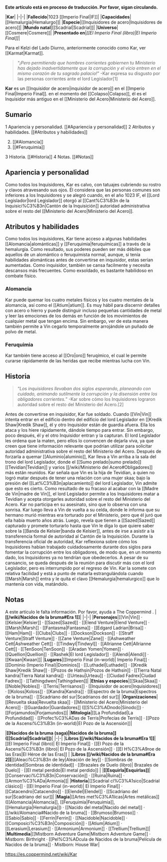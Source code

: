 **Este artículo está en proceso de traducción. Por favor, sigan circulando.**


|**Kar**|
|-|-|
|**Fallecido**|1023 [[Imperio Final\|IF]]|
|**Capacidades**|[[Hemalurgia\|Hemalurgo]]|
|**Especie**|[[Inquisidores de acero\|Inquisidores de acero]]|
|**Mundo natal**|[[Scadrial\|Scadrial]]|
|**Universo**|[[Cosmere\|Cosmere]]|
|**Presentado en**|*[[El Imperio Final (libro)\|El Imperio Final]]*|

Para el Kelzi del Lado Diurno, anteriormente conocido como Kar, ver [[Karmat\|Karmat]].
>“*¡Pero permitiendo que hombres corrientes gobiernen tu Ministerio has dejado inadvertidamente que la corrupción y el vicio entren en el mismo corazón de tu sagrado palacio!*”
\-Kar expresa su disgusto por las personas corrientes ante el lord Legislador[1]


**Kar** es un [[Inquisidor de acero\|inquisidor de acero]] en el [[Imperio Final\|Imperio Final]]. en el momento del [[Colapso\|Colapso]], él es el Inquisidor más antiguo en el [[Ministerio del Acero\|Ministerio del Acero]].

## Sumario

1 Apariencia y personalidad. [[#Apariencia y personalidad]] 
2 Atributos y habilidades. [[#Atributos y habilidades]] 

2. [[#Alomancia]] 
2. [[#Feruquimia]] 


3 Historia. [[#Historia]] 
4 Notas. [[#Notas]] 


## Apariencia y personalidad
Como todos los Inquisidores, Kar es calvo, con tatuajes cubriendo su rostro y clavos atravesando sus ojos.
Él considera que las personas comunes son inferiores a los Inquisidores y se alegró cuando, en el año 1023 IF, el [[Lord Legislador\|lord Legislador]] otorgó al [[Cant%C3%B3n de la Inquisici%C3%B3n\|Cantón de la Inquisición]] autoridad administrativa sobre el resto del [[Ministerio del Acero\|Ministerio del Acero]].

## Atributos y habilidades
Como todos los inquisidores, Kar tiene acceso a algunas habilidades [[Alomancia\|alománticas]] y [[Feruquimia\|feruquímicas]] a través de la hemalurgia. Como resultado, sus poderes pueden ser más débiles que aquellos de un alomántico o feruquimista normal, aunque, si tenía habilidades alománticas antes de convertirse en inquisidor, estas serían aumentadas. Como inquisidor, también se cansa facilmente y necesita descansos más frecuentes. Como exsoldado, es bastante habilidoso en combate físico.

### Alomancia
Kar puede quemar los cuatro metales físicos y los cuatro mentales de la alomancia, así como el [[Atium\|atium]]. Es muy hábil para discernir detalles con acero o hierro y puede distinguir incluso pequeñas cantidades de metal y leer las emociones de los demás en función de los movimientos de cualquier metal que tengan encima. Sin embargo, ver de esta manera también permite a Vin cegarlo temporalmente arrojándole un puñado de polvo de metal.

### Feruquimia
Kar también tiene acceso al [[Oro\|oro]] feruqímico, el cual le permite curarse rápidamente de las heridas que recibe mientras lucha con Vin.

## Historia
>“*Los inquisidores llevaban dos siglos esperando, planeando con cuidado, animando sutilmente la corrupción y la disensión entre los obligadores corrientes.*”
\-Kar sobre cómo los Inquisidores lograron autoridad sobre el resto del Ministerio del Acero.[2]


Antes de convertirse en inquisidor, Kar fue soldado.
Cuando [[Vin\|Vin]] intenta entrar en el edificio dentro del edificio del lord Legislador en [[Kredik Shaw\|Kredik Shaw]], él y otro Inquisidor están de guardia afuera. Ella los ataca y los hiere rápidamente, dándole tiempo para entrar. Sin embargo, poco después, él y el otro Inquisidor entran y la capturan. El lord Legislador les ordena que la maten, pero ellos lo convencen de dejarla viva, ya que creen que tiene información relevante que podrían utilizar para solicitar autoridad administrativa sobre el resto del Ministerio del Acero.
Después de forzarla a quemar [[Aluminio\|aluminio]], Kar lleva a Vin arriba a la sala del trono del lord Legislador, donde el [[Sumo prelado\|sumo prelado]] [[Tevidian\|Tevidian]] y varios [[/wiki/Ministerio del Acero#Obligadores]] más están reunidos. Kar señala que Vin es la hija de Tevidian, a quien no logró matar después de tener una relación con una mujer skaa; bajo la presión del [[Lat%C3%B3n\|aplacamiento]] del lord Legislador, Vin admite que esto es cierto. Como resultado de su fracaso al acabar con la [[Madre de Vin\|madre de Vin]], el lord Legislador permite a los Inquisidores matar a Tevidian y acepta otorgarles autoridad sobre el resto del Ministerio del Acero. Kar no participa en su asesinato, sino que lo observa con una sonrisa.
Kar luego lleva a Vin de vuelta a su celda, donde le informa que su hermano murió mientras era torturado por el Ministerio, pero que él juró que ella había muerto años atrás. Luego, revela que tienen a [[Sazed\|Sazed]] capturado y promete torturarlo hasta que Vin le diga lo que quiere saber sobre la [[Banda de Kelsier\|banda de Kelsier]], antes de irse a asistir a la transferencia formal de autoridad al Cantón de la Inquisición.
Durante la transferencia oficial de autoridad, Kar reflexiona sobre cómo los Inquisidores habían trabajado cuidadosamente durante dos siglos para fomentar la corrupción entre los obligadores, de modo que, en un momento dado, los Inquisidores ya no tendrían que obedecerlos. A pesar de su cansancio, se queda después de la reunión para discutir más con el lord Legislador, pero es interrumpido por el regreso de Vin. Kar la somete con relativa facilidad y está a punto de matarla estrangulándola cuando [[Marsh\|Marsh]] entra y le quita el clavo [[Hemalurgia\|hemalurgico]] que lo mantenía con vida, matándolo.

## Notas

A este artículo le falta información. Por favor, ayuda a The Coppermind .
|**[[/wiki/Nacidos de la bruma#Era 1]]**|
|-|-|
|**Personajes**|[[Vin\|Vin]] · [[Kelsier\|Kelsier]] · [[Sazed\|Sazed]] · [[Elend Venture\|Elend Venture]] · [[Marsh\|Marsh]] · [[Fantasma\|Fantasma]] · [[Edgard Ladrian\|Brisa]] · [[Ham\|Ham]] · [[Clubs\|Clubs]] · [[Dockson\|Dockson]] · [[Straff Venture\|Straff Venture]] · [[Zane Venture\|Zane]] · [[Ashweather Cett\|Ashweather Cett]] · [[Tindwyl\|Tindwyl]] · [[Allrianne Cett\|Allrianne Cett]] · [[TenSoon\|TenSoon]] · [[Aradan Yomen\|Yomen]] · [[Quellion\|Quellion]] · [[Rashek\|El lord Legislador]] · [[Alendi\|Alendi]] · [[Kwaan\|Kwaan]]|
|**Lugares**|[[Imperio Final (in-world)\| Imperio Final]] · [[Dominio (Imperio Final)\|Dominios]] · [[Luthadel\|Luthadel]] · [[Kredik Shaw\|Kredik Shaw]] · [[Pozos de Hathsin\|Pozos de Hathsin]] · [[Tierra Natal kandra\|Tierra Natal kandra]] · [[Urteau\|Urteau]] · [[Ciudad Fadrex\|Ciudad Fadrex]] · [[Tathingdwen\|Tathingdwen]]|
|**Etnias y especies**|[[Skaa\|Skaa]] · [[Noble\|Nobles]] · [[Terris\|Terrisanos]] · [[Inquisidor de acero\|Inquisidores]] · [[Koloss\|Koloss]] · [[Kandra\|Kandra]] · [[Espectro de la bruma\|Espectros de la bruma]] · [[Scadriano del sur\|Scadrianos del sur]]|
|**Organizaciones**|[[Revuelta skaa\|Revuelta skaa]] · [[Ministerio del Acero\|Ministerio del Acero]] · [[Guardador\|Guardadores]] ([[S%C3%ADnodo\|Sínodo]]) · [[Forjamundos\|Forjamundos]]|
|**Mitología**|[[La Profundidad\|La Profundidad]] · [[Profec%C3%ADas de Terris\|Profecías de Terris]] · [[Pozo de la Ascensi%C3%B3n (in-world)\|El Pozo de la Ascensión]]|

|**[[Nacidos de la bruma (saga)\|Nacidos de la bruma]] ([[Scadrial\|Scadrial]])**|
|-|-|
|**Libros [[/wiki/Nacidos de la bruma#Era 1]]**|[[El Imperio Final (libro)\| El Imperio Final]] · [[El Pozo de la Ascensi%C3%B3n (libro)\| El Pozo de la Ascensión]] · [[El H%C3%A9roe de las Eras\|El Héroe de las Eras]] |
|**Libros [[/wiki/Nacidos de la bruma#Era 2]]**|[[Aleaci%C3%B3n de ley\|Aleación de ley]] · [[Sombras de identidad\|Sombras de identidad]] · [[Brazales de Duelo (libro)\| Brazales de Duelo]] · [[El metal perdido\|El metal perdido]]  |
|**[[Esquirla\|Esquirlas]]**|[[Conservaci%C3%B3n\|Conservación]] · [[Ruina\|Ruina]] · [[Armon%C3%ADa\|Armonía]]|
|**Historia**|[[Scadrial cl%C3%A1sico\|Scadrial clásico]] · [[El Imperio Final (in-world)\| El Imperio Final]] · [[Catacendro\|Catacendro]] · [[Elendel\|Elendel]] · [[Scadriano del sur\|Scadriano del sur]]|
|**Magia**|[[Artes met%C3%A1licas\|Artes metálicas]] ([[Alomancia\|Alomancia]], [[Feruquimia\|Feruquimia]], [[Hemalurgia\|Hemalurgia]]) · [[Nacido del metal\|Nacido del metal]] · [[/wiki/Alomancia#Nacido de la bruma]] · [[Brumoso\|Brumoso]] · [[Sabio\|Sabio]] · [[Ferrin\|Ferrin]] · [[Nacidoble\|Nacidoble]] · [[Composici%C3%B3n\|Composición]] · [[Atium\|Atium]] · [[Lerasium\|Lerasium]] · [[Armonium\|Armonium]] · [[Trellium\|Trellium]]|
|**Multimedia**|[[Mistborn Adventure Game\|Mistborn Adventure Game‎‎]] · Mistborn: Birthright · [[Pel%C3%ADcula de Nacidos de la bruma\|Película de Nacidos de la bruma]] · Mistborn: House War|



https://es.coppermind.net/wiki/Kar